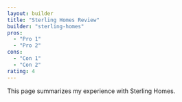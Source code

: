 ```yaml
---
layout: builder
title: "Sterling Homes Review"
builder: "sterling-homes"
pros:
  - "Pro 1"
  - "Pro 2"
cons:
  - "Con 1"
  - "Con 2"
rating: 4
---
```


This page summarizes my experience with Sterling Homes.

